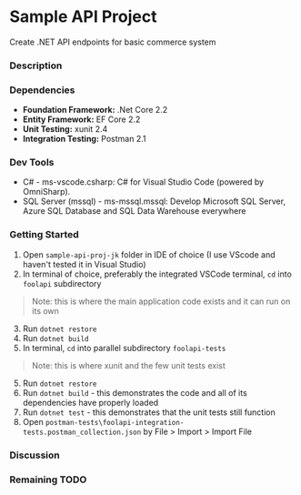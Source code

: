 # Sample API Project
Create .NET API endpoints for basic commerce system

### Description

### Dependencies
- **Foundation Framework:** .Net Core 2.2
- **Entity Framework:** EF Core 2.2
- **Unit Testing:** xunit 2.4
- **Integration Testing:** Postman 2.1

### Dev Tools
  - C# - ms-vscode.csharp: C# for Visual Studio Code (powered by OmniSharp).
  - SQL Server (mssql) - ms-mssql.mssql: Develop Microsoft SQL Server, Azure SQL Database and SQL Data Warehouse everywhere
  
### Getting Started

1. Open `sample-api-proj-jk` folder in IDE of choice (I use VScode and haven't tested it in Visual Studio)
2. In terminal of choice, preferably the integrated VSCode terminal, `cd` into `foolapi` subdirectory
 > Note: this is where the main application code exists and it can run on its own 
3. Run `dotnet restore`
4. Run `dotnet build`
5. In terminal, `cd` into parallel subdirectory `foolapi-tests`
 > Note: this is where xunit and the few unit tests exist
5. Run `dotnet restore`
6. Run `dotnet build` - this demonstrates the code and all of its dependencies have properly loaded
7. Run `dotnet test` - this demonstrates that the unit tests still function
8. Open `postman-tests\foolapi-integration-tests.postman_collection.json` by File > Import > Import File

### Discussion



### Remaining TODO
